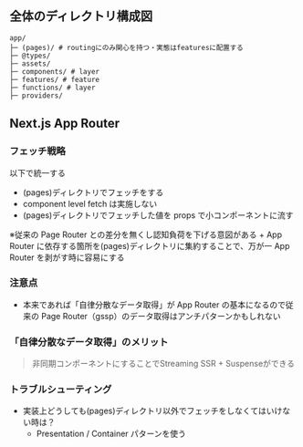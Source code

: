 ## 全体のディレクトリ構成図

```
app/
├─ (pages)/ # routingにのみ関心を持つ・実態はfeaturesに配置する
├─ @types/
├─ assets/
├─ components/ # layer
├─ features/ # feature
├─ functions/ # layer
├─ providers/
```

## Next.js App Router

### フェッチ戦略

以下で統一する

- (pages)ディレクトリでフェッチをする
- component level fetch は実施しない
- (pages)ディレクトリでフェッチした値を props で小コンポーネントに流す

※従来の Page Router との差分を無くし認知負荷を下げる意図がある + App Router に依存する箇所を(pages)ディレクトリに集約することで、万が一 App Router を剥がす時に容易にする

### 注意点

- 本来であれば「自律分散なデータ取得」が App Router の基本になるので従来の Page Router（gssp）のデータ取得はアンチパターンかもしれない

### 「自律分散なデータ取得」のメリット

> 非同期コンポーネントにすることでStreaming SSR + Suspenseができる

### トラブルシューティング

- 実装上どうしても(pages)ディレクトリ以外でフェッチをしなくてはいけない時は？
  - Presentation / Container パターンを使う
